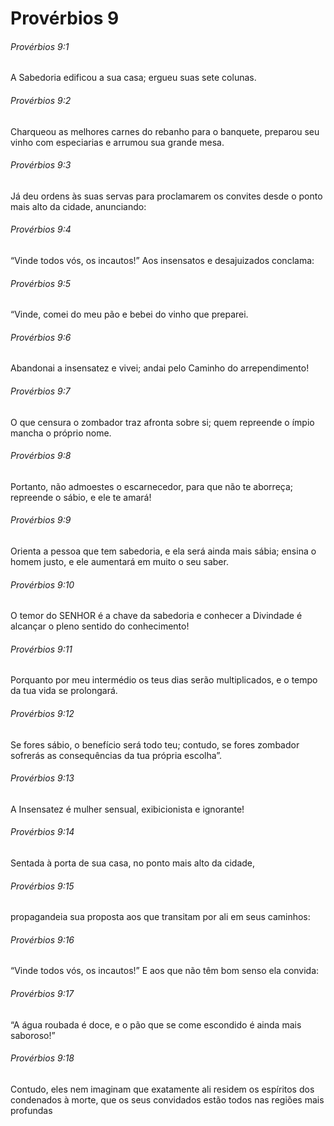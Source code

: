 # Provérbios 9

###### Provérbios 9:1

A Sabedoria edificou a sua casa; ergueu suas sete colunas.

###### Provérbios 9:2

Charqueou as melhores carnes do rebanho para o banquete, preparou seu vinho com especiarias e arrumou sua grande mesa.

###### Provérbios 9:3

Já deu ordens às suas servas para proclamarem os convites desde o ponto mais alto da cidade, anunciando:

###### Provérbios 9:4

“Vinde todos vós, os incautos!” Aos insensatos e desajuizados conclama:

###### Provérbios 9:5

“Vinde, comei do meu pão e bebei do vinho que preparei.

###### Provérbios 9:6

Abandonai a insensatez e vivei; andai pelo Caminho do arrependimento!

###### Provérbios 9:7

O que censura o zombador traz afronta sobre si; quem repreende o ímpio mancha o próprio nome.

###### Provérbios 9:8

Portanto, não admoestes o escarnecedor, para que não te aborreça; repreende o sábio, e ele te amará!

###### Provérbios 9:9

Orienta a pessoa que tem sabedoria, e ela será ainda mais sábia; ensina o homem justo, e ele aumentará em muito o seu saber.

###### Provérbios 9:10

O temor do SENHOR é a chave da sabedoria e conhecer a Divindade é alcançar o pleno sentido do conhecimento!

###### Provérbios 9:11

Porquanto por meu intermédio os teus dias serão multiplicados, e o tempo da tua vida se prolongará.

###### Provérbios 9:12

Se fores sábio, o benefício será todo teu; contudo, se fores zombador sofrerás as consequências da tua própria escolha”.

###### Provérbios 9:13

A Insensatez é mulher sensual, exibicionista e ignorante!

###### Provérbios 9:14

Sentada à porta de sua casa, no ponto mais alto da cidade,

###### Provérbios 9:15

propagandeia sua proposta aos que transitam por ali em seus caminhos:

###### Provérbios 9:16

“Vinde todos vós, os incautos!” E aos que não têm bom senso ela convida:

###### Provérbios 9:17

“A água roubada é doce, e o pão que se come escondido é ainda mais saboroso!”

###### Provérbios 9:18

Contudo, eles nem imaginam que exatamente ali residem os espíritos dos condenados à morte, que os seus convidados estão todos nas regiões mais profundas

